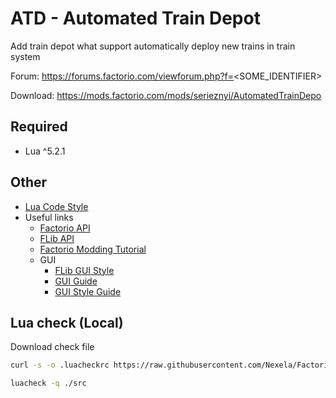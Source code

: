 # ATD - Automated Train Depot

Add train depot what support automatically deploy new trains in train system

Forum: https://forums.factorio.com/viewforum.php?f=<SOME_IDENTIFIER>

Download: https://mods.factorio.com/mods/serieznyi/AutomatedTrainDepo

## Required

 - Lua ^5.2.1

## Other
- [Lua Code Style](https://github.com/luarocks/lua-style-guide)
- Useful links
    - [Factorio API](https://lua-api.factorio.com/latest/index.html)
    - [FLib API](https://factoriolib.github.io/flib/index.html)
    - [Factorio Modding Tutorial](https://wiki.factorio.com/Tutorial:Modding_tutorial)
    - GUI
      - [FLib GUI Style](https://github.com/factoriolib/flib/blob/master/docs/gui-styles.md) 
      - [GUI Guide](https://github.com/ClaudeMetz/UntitledGuiGuide/wiki)
      - [GUI Style Guide](https://github.com/raiguard/Factorio-SmallMods/wiki/GUI-Style-Guide)

## Lua check (Local)

Download check file 

```bash
curl -s -o .luacheckrc https://raw.githubusercontent.com/Nexela/Factorio-luacheckrc/0.17/.luacheckrc
```

```bash
luacheck -q ./src
```
